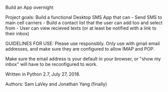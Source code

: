 
Build an App overnight

Project goals:
Build a functional Desktop SMS App that can
    - Send SMS to main cell carriers
    - Build a contact list that the user can add too and select from
    - User can view recieved texts (or at least be notified with a link
      to their inbox)


GUIDELINES FOR USE:
Please use responsibly. Only use with gmail email addresses, and make sure they are configured to allow IMAP and POP.

Make sure the email address is your default in your browser, or "show my inbox" will have to be reconfigured to work.


Written in Python 2.7, July 27, 2018.

Authors: Sam LaVey and Jonathan Yang (finally)
